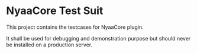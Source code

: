 # NyaaCore Test Suit

This project contains the testcases for NyaaCore plugin.

It shall be used for debugging and demonstration purpose but should never be installed on a production server.
